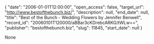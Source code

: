 {
  "date": "2006-01-01T12:00:00", 
  "open_access": false, 
  "target_url": "http://www.bestofthebunch.biz/", 
  "description": null, 
  "end_date": null, 
  "title": "Best of the Bunch - Wedding Flowers by Jennifer Benwell", 
  "record_id": "20060101T120000/aBBar3cKDrebcARKG/tWLw==", 
  "publisher": "bestofthebunch.biz", 
  "slug": 11845, 
  "start_date": null
}

None